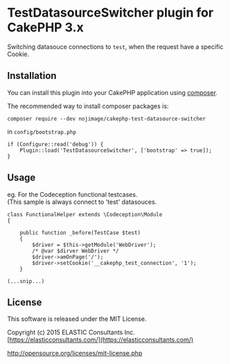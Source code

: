 # TestDatasourceSwitcher plugin for CakePHP 3.x

Switching datasouce connections to `test`, when the request have a specific Cookie.

## Installation

You can install this plugin into your CakePHP application using [composer](http://getcomposer.org).

The recommended way to install composer packages is:

```
composer require --dev nojimage/cakephp-test-datasource-switcher
```

in `config/bootstrap.php`

```
if (Configure::read('debug')) {
    Plugin::load('TestDatasourceSwitcher', ['bootstrap' => true]);
}
```

## Usage

eg. For the Codeception functional testcases.  
 (This sample is always connect to 'test' datasouces.

```
class FunctionalHelper extends \Codeception\Module
{

    public function _before(TestCase $test)
    {
        $driver = $this->getModule('WebDriver');
        /* @var $dirver WebDriver */
        $driver->amOnPage('/');
        $driver->setCookie('__cakephp_test_connection', '1');
    }

(...snip...) 
```

## License

This software is released under the MIT License.

Copyright (c) 2015 ELASTIC Consultants Inc. [https://elasticconsultants.com/](https://elasticconsultants.com/)

http://opensource.org/licenses/mit-license.php
